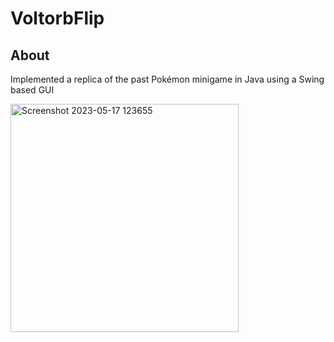 # VoltorbFlip
## About
Implemented a replica of the past Pokémon minigame in Java using a Swing based GUI

<img width="365" alt="Screenshot 2023-05-17 123655" align="center" src="https://github.com/jmerheb/VoltorbFlip/assets/87794648/a212d417-26ca-4121-97a8-261c29e14277">
